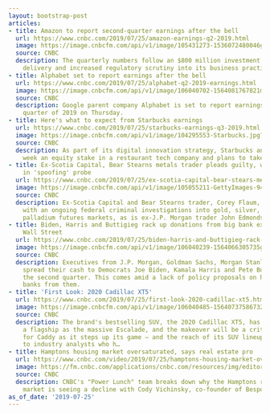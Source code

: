 ```yaml
---
layout: bootstrap-post
articles:
- title: Amazon to report second-quarter earnings after the bell
  url: https://www.cnbc.com/2019/07/25/amazon-earnings-q2-2019.html
  image: https://image.cnbcfm.com/api/v1/image/105431273-1536072480046gettyimages-451902192.jpg?v=1556223636
  source: CNBC
  description: The quarterly numbers follow an $800 million investment in one-day
    delivery and increased regulatory scrutiny into its business practices.
- title: Alphabet set to report earnings after the bell
  url: https://www.cnbc.com/2019/07/25/alphabet-q2-2019-earnings.html
  image: https://image.cnbcfm.com/api/v1/image/106040702-1564081767821msft.jpg?v=1564081815
  source: CNBC
  description: Google parent company Alphabet is set to report earnings for its second
    quarter of 2019 on Thursday.
- title: Here's what to expect from Starbucks earnings
  url: https://www.cnbc.com/2019/07/25/starbucks-earnings-q3-2019.html
  image: https://image.cnbcfm.com/api/v1/image/104295553-Starbucks.jpg?v=1564073681
  source: CNBC
  description: As part of its digital innovation strategy, Starbucks announced this
    week an equity stake in a restaurant tech company and plans to take delivery nationwide.
- title: Ex-Scotia Capital, Bear Stearns metals trader pleads guilty, will cooperate
    in 'spoofing' probe
  url: https://www.cnbc.com/2019/07/25/ex-scotia-capital-bear-stears-metals-trader-guilty-in-spoofing-case.html
  image: https://image.cnbcfm.com/api/v1/image/105055211-GettyImages-94870013.jpg?v=1532563671
  source: CNBC
  description: Ex-Scotia Capital and Bear Stearns trader, Corey Flaum, is cooperating
    with an ongoing federal criminal investigations into gold, silver, platinum and
    palladium futures markets, as is ex-J.P. Morgan trader John Edmonds.
- title: Biden, Harris and Buttigieg rack up donations from big bank executives on
    Wall Street
  url: https://www.cnbc.com/2019/07/25/biden-harris-and-buttigieg-rack-up-donations-from-wall-street-executives.html
  image: https://image.cnbcfm.com/api/v1/image/106040239-1564066305735gettyimages-1152451924.jpeg?v=1564066335
  source: CNBC
  description: Executives from J.P. Morgan, Goldman Sachs, Morgan Stanley and Citigroup
    spread their cash to Democrats Joe Biden, Kamala Harris and Pete Buttigieg in
    the second quarter. This comes amid a lack of policy proposals on handling the
    banks from them.
- title: 'First Look: 2020 Cadillac XT5'
  url: https://www.cnbc.com/2019/07/25/first-look-2020-cadillac-xt5.html
  image: https://image.cnbcfm.com/api/v1/image/106040485-15640737586732020-cadillac-xt5.jpg?v=1564073800
  source: CNBC
  description: The brand's bestselling SUV, the 2020 Cadillac XT5, has been as much
    a flagship as the massive Escalade, and the makeover will be a critical step forward
    for Caddy as it steps up its game – and the reach of its SUV lineup, according
    to industry analysts who h…
- title: Hamptons housing market oversaturated, says real estate pro
  url: https://www.cnbc.com/video/2019/07/25/hamptons-housing-market-oversatruated-says-real-estate-pro.html
  image: https://fm.cnbc.com/applications/cnbc.com/resources/img/editorial/2018/08/01/105368419-1533140253432rtsau98.600x400.jpg
  source: CNBC
  description: CNBC's "Power Lunch" team breaks down why the Hamptons real estate
    market is seeing a decline with Cody Vichinsky, co-founder of Bespoke Real Estate.
as_of_date: '2019-07-25'
---
```


